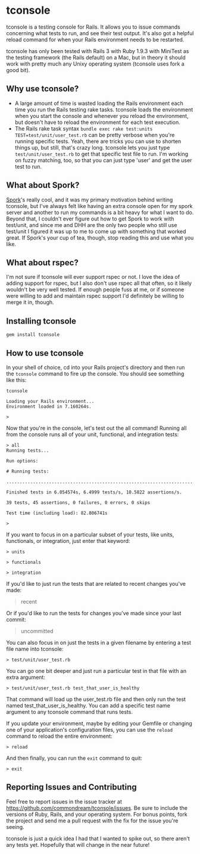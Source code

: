 tconsole
======

tconsole is a testing console for Rails. It allows you to issue commands
concerning what tests to run, and see their test output. It's also got a
helpful reload command for when your Rails environment needs to be
restarted.

tconsole has only been tested with Rails 3 with Ruby 1.9.3 with MiniTest as the testing framework (the Rails default) on a Mac, but in theory it should work with pretty much any Unixy operating system (tconsole uses fork a good bit).

Why use tconsole?
------

* A large amount of time is wasted loading the Rails environment each time you run the Rails testing rake tasks. tconsole loads the environment when you start the console and whenever you reload the environment, but doesn't have to reload the environment for each test execution.
* The Rails rake task syntax `bundle exec rake test:units TEST=test/unit/user_test.rb` can be pretty verbose when you're running specific tests. Yeah, there are tricks you can use to shorten things up, but still, that's crazy long. tconsole lets you just type `test/unit/user_test.rb` to get that specific test file to run. I'm working on fuzzy matching, too, so that you can just type 'user' and get the user test to run.

What about Spork?
------
[Spork](https://github.com/sporkrb/spork)'s really cool, and it was my primary motivation behind writing tconsole, but I've always felt like having an extra console open for my spork server and another to run my commands is a bit heavy for what I want to do. Beyond that, I couldn't ever figure out how to get Spork to work with test/unit, and since me and DHH are the only two people who still use test/unit I figured it was up to me to come up with something that worked great. If Spork's your cup of tea, though, stop reading this and use what you like.

What about rspec?
------
I'm not sure if tconsole will ever support rspec or not. I love the idea
of adding support for rspec, but I also don't use rspec all that often,
so it likely wouldn't be very well tested. If enough people fuss at me,
or if someone were willing to add and maintain rspec support I'd definitely be
willing to merge it in, though.

Installing tconsole
------
	gem install tconsole

How to use tconsole
------
In your shell of choice, cd into your Rails project's directory and then run the `tconsole` command to fire up the console. You should see something like this:

	tconsole
	
	Loading your Rails environment...
	Environment loaded in 7.160264s.
	
	> 
	
Now that you're in the console, let's test out the all command! Running all from the console runs all of your unit, functional, and integration tests:

	> all
	Running tests...
	
	Run options: 

	# Running tests:

	....................................................................................
	
	Finished tests in 6.054574s, 6.4999 tests/s, 10.5822 assertions/s.

	39 tests, 45 assertions, 0 failures, 0 errors, 0 skips

	Test time (including load): 82.806741s
	
	> 
	
If you want to focus in on a particular subset of your tests, like units, functionals, or integration, just enter that keyword:

	> units
         
	> functionals
         
	> integration
         

If you'd like to just run the tests that are related to recent changes
you've made:

  > recent

Or if you'd like to run the tests for changes you've made since your
last commit:

  > uncommitted

You can also focus in on just the tests in a given filename by entering a test file name into tconsole:

	> test/unit/user_test.rb

You can go one bit deeper and just run a particular test in that file
with an extra argument:

	> test/unit/user_test.rb test_that_user_is_healthy

That command will load up the user_test.rb file and then only run the
test named test_that_user_is_healthy. You can add a specific test name
argument to any tconsole command that runs tests.

If you update your environment, maybe by editing your Gemfile or changing one of your application's configuration files, you can use the `reload` command to reload the entire environment:

	> reload
	
And then finally, you can run the `exit` command to quit:

	> exit
	
Reporting Issues and Contributing
------

Feel free to report issues in the issue tracker at https://github.com/commondream/tconsole/issues. Be sure to include the versions of Ruby, Rails, and your operating system. For bonus points, fork the project and send me a pull request with the fix for the issue you're seeing.

tconsole is just a quick idea I had that I wanted to spike out, so there aren't any tests yet. Hopefully that will change in the near future!
